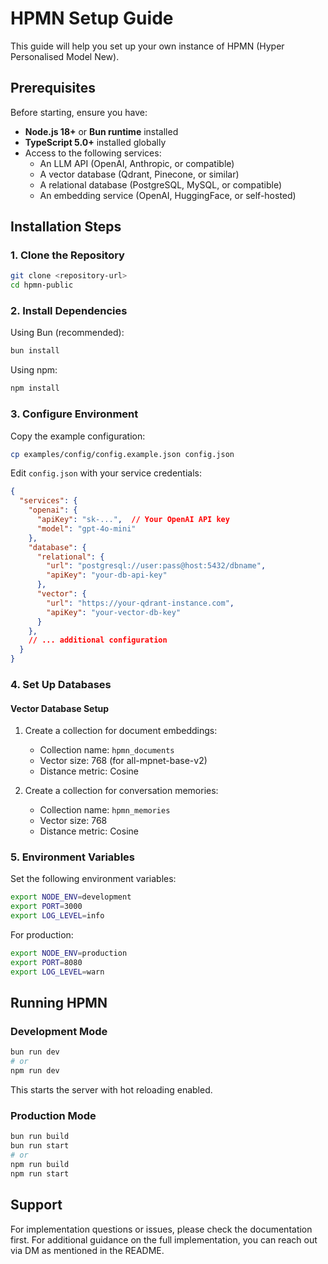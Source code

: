 # HPMN Setup Guide

This guide will help you set up your own instance of HPMN (Hyper Personalised Model New).

## Prerequisites

Before starting, ensure you have:

- **Node.js 18+** or **Bun runtime** installed
- **TypeScript 5.0+** installed globally
- Access to the following services:
  - An LLM API (OpenAI, Anthropic, or compatible)
  - A vector database (Qdrant, Pinecone, or similar)
  - A relational database (PostgreSQL, MySQL, or compatible)
  - An embedding service (OpenAI, HuggingFace, or self-hosted)

## Installation Steps

### 1. Clone the Repository

```bash
git clone <repository-url>
cd hpmn-public
```

### 2. Install Dependencies

Using Bun (recommended):
```bash
bun install
```

Using npm:
```bash
npm install
```

### 3. Configure Environment

Copy the example configuration:
```bash
cp examples/config/config.example.json config.json
```

Edit `config.json` with your service credentials:

```json
{
  "services": {
    "openai": {
      "apiKey": "sk-...",  // Your OpenAI API key
      "model": "gpt-4o-mini"
    },
    "database": {
      "relational": {
        "url": "postgresql://user:pass@host:5432/dbname",
        "apiKey": "your-db-api-key"
      },
      "vector": {
        "url": "https://your-qdrant-instance.com",
        "apiKey": "your-vector-db-key"
      }
    },
    // ... additional configuration
  }
}
```

### 4. Set Up Databases

#### Vector Database Setup

1. Create a collection for document embeddings:
   - Collection name: `hpmn_documents`
   - Vector size: 768 (for all-mpnet-base-v2)
   - Distance metric: Cosine

2. Create a collection for conversation memories:
   - Collection name: `hpmn_memories`
   - Vector size: 768
   - Distance metric: Cosine


### 5. Environment Variables

Set the following environment variables:

```bash
export NODE_ENV=development
export PORT=3000
export LOG_LEVEL=info
```

For production:
```bash
export NODE_ENV=production
export PORT=8080
export LOG_LEVEL=warn
```

## Running HPMN

### Development Mode

```bash
bun run dev
# or
npm run dev
```

This starts the server with hot reloading enabled.

### Production Mode

```bash
bun run build
bun run start
# or
npm run build
npm run start
```

## Support

For implementation questions or issues, please check the documentation first. For additional guidance on the full implementation, you can reach out via DM as mentioned in the README.
